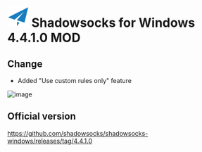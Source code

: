 <img src="shadowsocks-csharp/Resources/ssw128.png" alt="[logo]" width="48"/> Shadowsocks for Windows 4.4.1.0 MOD
=======================


## Change

- Added "Use custom rules only" feature

![image](https://user-images.githubusercontent.com/26718359/197405058-0e80a2ca-a788-4764-86a5-2ec12888e5ea.png)


## Official version

https://github.com/shadowsocks/shadowsocks-windows/releases/tag/4.4.1.0

